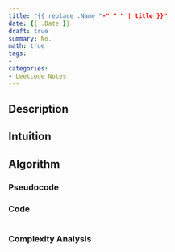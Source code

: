```yaml
---
title: "{{ replace .Name "-" " " | title }}"
date: {{ .Date }}
draft: true
summary: No.
math: true
tags:
-
categories:
- Leetcode Notes
---
```


## Description


## Intuition


## Algorithm


### Pseudocode



### Code
```python

```

### Complexity Analysis